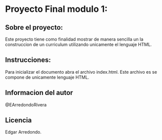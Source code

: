 # Proyecto Final modulo 1:

## Sobre el proyecto:
Este proyecto tiene como finalidad mostrar de manera sencilla un la construccion de un curriculum
utilizando unicamente el lenguaje HTML.

## Instrucciones:
Para inicializar el documento abra el archivo index.html. Este archivo es se compone de unicamente lenguaje HTML.
## Informacion del autor

@EArredondoRivera

## Licencia

Edgar Arredondo.